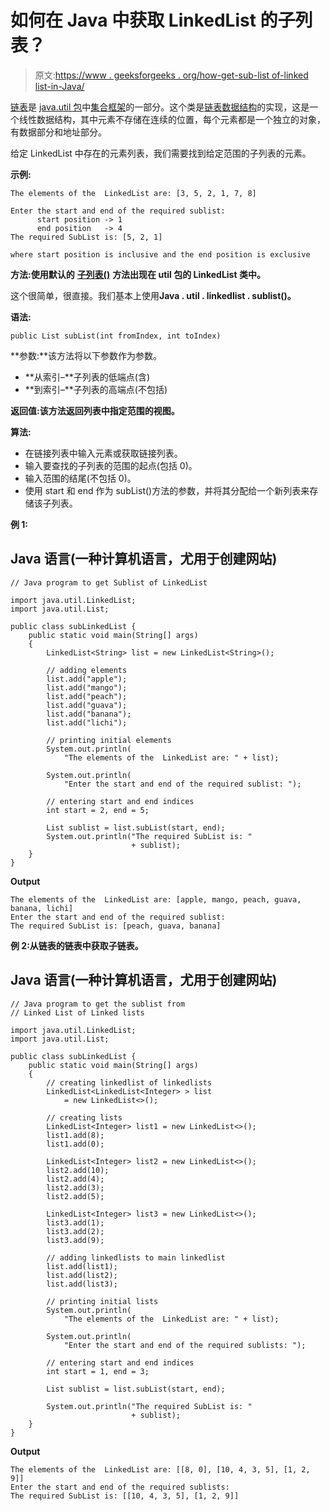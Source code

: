 # 如何在 Java 中获取 LinkedList 的子列表？

> 原文:[https://www . geeksforgeeks . org/how-get-sub-list of-linked list-in-Java/](https://www.geeksforgeeks.org/how-to-get-sublist-of-linkedlist-in-java/)

[链表](https://www.geeksforgeeks.org/linked-list-in-java/)是 [java.util 包](https://www.geeksforgeeks.org/java-util-package-java/)中[集合框架](https://www.geeksforgeeks.org/collections-in-java-2/)的一部分。这个类是[链表数据结构](https://www.geeksforgeeks.org/data-structures/linked-list/)的实现，这是一个线性数据结构，其中元素不存储在连续的位置，每个元素都是一个独立的对象，有数据部分和地址部分。

给定 LinkedList 中存在的元素列表，我们需要找到给定范围的子列表的元素。

**示例:**

```
The elements of the  LinkedList are: [3, 5, 2, 1, 7, 8]

Enter the start and end of the required sublist: 
      start position -> 1
      end position   -> 4
The required SubList is: [5, 2, 1]

where start position is inclusive and the end position is exclusive
```

**方法:使用默认的** [**子列表()**](https://www.geeksforgeeks.org/arraylist-sublist-method-in-java-with-examples/) **方法出现在 util 包的 LinkedList 类中。**

这个很简单，很直接。我们基本上使用**Java . util . linkedlist . sublist()。**

**语法:**

```
public List subList(int fromIndex, int toIndex)
```

**参数:**该方法将以下参数作为参数。

*   **从索引–**子列表的低端点(含)
*   **到索引–**子列表的高端点(不包括)

**返回值:**该方法返回列表中指定范围的**视图。**

**算法:**

*   在链接列表中输入元素或获取链接列表。
*   输入要查找的子列表的范围的起点(包括 0)。
*   输入范围的结尾(不包括 0)。
*   使用 start 和 end 作为 subList()方法的参数，并将其分配给一个新列表来存储该子列表。

**例 1:**

## Java 语言(一种计算机语言，尤用于创建网站)

```
// Java program to get Sublist of LinkedList

import java.util.LinkedList;
import java.util.List;

public class subLinkedList {
    public static void main(String[] args)
    {
        LinkedList<String> list = new LinkedList<String>();

        // adding elements
        list.add("apple");
        list.add("mango");
        list.add("peach");
        list.add("guava");
        list.add("banana");
        list.add("lichi");

        // printing initial elements
        System.out.println(
            "The elements of the  LinkedList are: " + list);

        System.out.println(
            "Enter the start and end of the required sublist: ");

        // entering start and end indices
        int start = 2, end = 5;

        List sublist = list.subList(start, end);
        System.out.println("The required SubList is: "
                           + sublist);
    }
}
```

**Output**

```
The elements of the  LinkedList are: [apple, mango, peach, guava, banana, lichi]
Enter the start and end of the required sublist: 
The required SubList is: [peach, guava, banana]
```

**例 2:从链表的链表中获取子链表。**

## Java 语言(一种计算机语言，尤用于创建网站)

```
// Java program to get the sublist from
// Linked List of Linked lists

import java.util.LinkedList;
import java.util.List;

public class subLinkedList {
    public static void main(String[] args)
    {
        // creating linkedlist of linkedlists
        LinkedList<LinkedList<Integer> > list
            = new LinkedList<>();

        // creating lists
        LinkedList<Integer> list1 = new LinkedList<>();
        list1.add(8);
        list1.add(0);

        LinkedList<Integer> list2 = new LinkedList<>();
        list2.add(10);
        list2.add(4);
        list2.add(3);
        list2.add(5);

        LinkedList<Integer> list3 = new LinkedList<>();
        list3.add(1);
        list3.add(2);
        list3.add(9);

        // adding linkedlists to main linkedlist
        list.add(list1);
        list.add(list2);
        list.add(list3);

        // printing initial lists
        System.out.println(
            "The elements of the  LinkedList are: " + list);

        System.out.println(
            "Enter the start and end of the required sublists: ");

        // entering start and end indices
        int start = 1, end = 3;

        List sublist = list.subList(start, end);

        System.out.println("The required SubList is: "
                           + sublist);
    }
}
```

**Output**

```
The elements of the  LinkedList are: [[8, 0], [10, 4, 3, 5], [1, 2, 9]]
Enter the start and end of the required sublists: 
The required SubList is: [[10, 4, 3, 5], [1, 2, 9]]
```